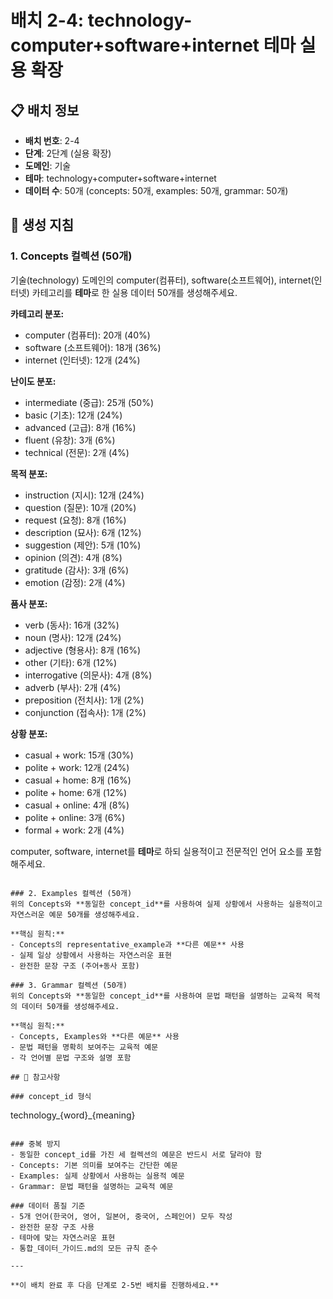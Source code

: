 # 배치 2-4: technology-computer+software+internet 테마 실용 확장

## 📋 배치 정보
- **배치 번호**: 2-4
- **단계**: 2단계 (실용 확장)
- **도메인**: 기술
- **테마**: technology+computer+software+internet
- **데이터 수**: 50개 (concepts: 50개, examples: 50개, grammar: 50개)

## 🎯 생성 지침

### 1. Concepts 컬렉션 (50개)
기술(technology) 도메인의 computer(컴퓨터), software(소프트웨어), internet(인터넷) 카테고리를 **테마**로 한 실용 데이터 50개를 생성해주세요.

**카테고리 분포:**
- computer (컴퓨터): 20개 (40%)
- software (소프트웨어): 18개 (36%)
- internet (인터넷): 12개 (24%)

**난이도 분포:**
- intermediate (중급): 25개 (50%)
- basic (기초): 12개 (24%)
- advanced (고급): 8개 (16%)
- fluent (유창): 3개 (6%)
- technical (전문): 2개 (4%)

**목적 분포:**
- instruction (지시): 12개 (24%)
- question (질문): 10개 (20%)
- request (요청): 8개 (16%)
- description (묘사): 6개 (12%)
- suggestion (제안): 5개 (10%)
- opinion (의견): 4개 (8%)
- gratitude (감사): 3개 (6%)
- emotion (감정): 2개 (4%)

**품사 분포:**
- verb (동사): 16개 (32%)
- noun (명사): 12개 (24%)
- adjective (형용사): 8개 (16%)
- other (기타): 6개 (12%)
- interrogative (의문사): 4개 (8%)
- adverb (부사): 2개 (4%)
- preposition (전치사): 1개 (2%)
- conjunction (접속사): 1개 (2%)

**상황 분포:**
- casual + work: 15개 (30%)
- polite + work: 12개 (24%)
- casual + home: 8개 (16%)
- polite + home: 6개 (12%)
- casual + online: 4개 (8%)
- polite + online: 3개 (6%)
- formal + work: 2개 (4%)

computer, software, internet를 **테마**로 하되 실용적이고 전문적인 언어 요소를 포함해주세요.

```

### 2. Examples 컬렉션 (50개)
위의 Concepts와 **동일한 concept_id**를 사용하여 실제 상황에서 사용하는 실용적이고 자연스러운 예문 50개를 생성해주세요.

**핵심 원칙:**
- Concepts의 representative_example과 **다른 예문** 사용
- 실제 일상 상황에서 사용하는 자연스러운 표현
- 완전한 문장 구조 (주어+동사 포함)

### 3. Grammar 컬렉션 (50개)
위의 Concepts와 **동일한 concept_id**를 사용하여 문법 패턴을 설명하는 교육적 목적의 데이터 50개를 생성해주세요.

**핵심 원칙:**
- Concepts, Examples와 **다른 예문** 사용
- 문법 패턴을 명확히 보여주는 교육적 예문
- 각 언어별 문법 구조와 설명 포함

## 📝 참고사항

### concept_id 형식
```
technology_{word}_{meaning}
```

### 중복 방지
- 동일한 concept_id를 가진 세 컬렉션의 예문은 반드시 서로 달라야 함
- Concepts: 기본 의미를 보여주는 간단한 예문
- Examples: 실제 상황에서 사용하는 실용적 예문  
- Grammar: 문법 패턴을 설명하는 교육적 예문

### 데이터 품질 기준
- 5개 언어(한국어, 영어, 일본어, 중국어, 스페인어) 모두 작성
- 완전한 문장 구조 사용
- 테마에 맞는 자연스러운 표현
- 통합_데이터_가이드.md의 모든 규칙 준수

---

**이 배치 완료 후 다음 단계로 2-5번 배치를 진행하세요.**